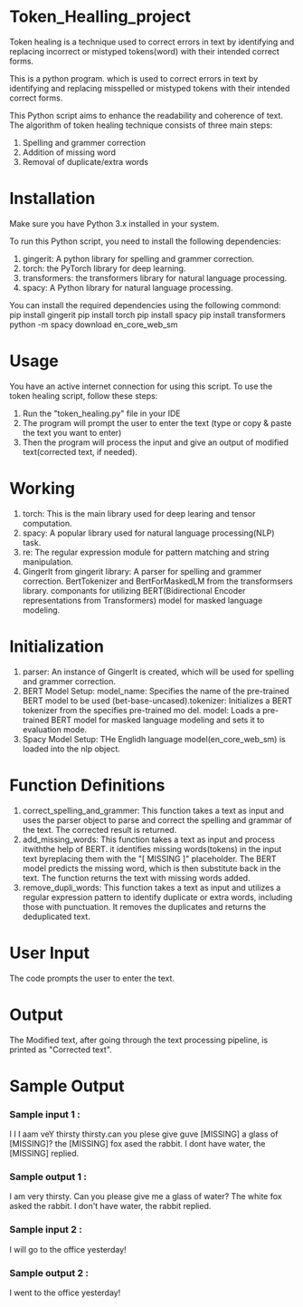 # Token_Healling_project
Token healing is a technique used to correct errors in text by identifying and replacing incorrect or mistyped tokens(word) with their intended correct forms.

This is a python program. which is used to correct errors in text by identifying and replacing misspelled or mistyped tokens with their intended correct forms.

This Python script aims to enhance the readability and coherence of text. The algorithm of token healing technique consists of three main steps:
1. Spelling and grammer correction
2. Addition of missing word
3. Removal of duplicate/extra words

# Installation
Make sure you have Python 3.x installed in your system.

To run this Python script, you need to install the following dependencies:
  1. gingerit: A python library for spelling and grammer correction.
  2. torch: the PyTorch library for deep learning.
  3. transformers: the transformers library for natural language processing.
  4. spacy: A Python library for natural language processing.

You can install the required dependencies using the following commond:
  pip install gingerit
  pip install torch
  pip install spacy
  pip install transformers
  python -m spacy download en_core_web_sm
  
# Usage
You have an active internet connection for using this script.
To use the token healing script, follow these steps:
  1. Run the "token_healing.py" file in your IDE
  2. The program will prompt the user to enter the text (type or copy & paste the text you want to enter)
  3. Then the program will process the input and give an output of modified text(corrected text, if needed).

# Working 
  1. torch: This is the main library used for deep learing and tensor computation.
  2. spacy: A popular library used for natural language processing(NLP) task.
  3. re: The regular expression module for pattern matching and string manipulation.
  4. GingerIt from gingerit library: A parser for spelling and grammer correction.
  BertTokenizer and BertForMaskedLM from the transformsers library. componants for utilizing BERT(Bidirectional Encoder representations from Transformers) model for masked language modeling.

# Initialization
  1. parser: An instance of GingerIt is created, which will be used for spelling and grammer correction.
  2. BERT Model Setup: model_name: Specifies the name of the pre-trained BERT model to be used (bet-base-uncased).tokenizer: Initializes a BERT tokenizer from the specifies pre-trained mo del. model: Loads a pre-trained BERT model for masked language modeling and sets it to evaluation mode.
  4. Spacy Model Setup: THe Englidh language model(en_core_web_sm) is loaded into the nlp object.
  
# Function Definitions
  1. correct_spelling_and_grammer: This function takes a text as input and uses the parser object to parse and correct the spelling and grammar of the text. The corrected result is returned.
  2. add_missing_words: This function takes a text as input and process itwiththe help of BERT. it identifies missing words(tokens) in the input text byreplacing them with the "[ MISSING ]" placeholder. The BERT model predicts the missing word, which is then substitute back in the text. The function returns the text with missing words added.
  3. remove_dupli_words: This function takes a text as input and utilizes a regular expression pattern to identify duplicate or extra words, including those with punctuation. It removes the duplicates and returns the deduplicated text.

# User Input
The code prompts the user to enter the text.

# Output 
The Modified text, after going through the text processing pipeline, is printed as "Corrected text".

# Sample Output
  ### Sample input 1 :
  I I I aam veY thirsty thirsty.can you plese give guve [MISSING] a glass of [MISSING]? the [MISSING] fox ased the rabbit. I dont have water, the [MISSING] replied.
  ### Sample output 1 : 
  I am very thirsty. Can you please give me a glass of water? The white fox asked the rabbit. I don't have water, the rabbit replied.
  
  ### Sample input 2 : 
  I will go to the office yesterday!
  ### Sample output 2 : 
  I went to the office yesterday! 
